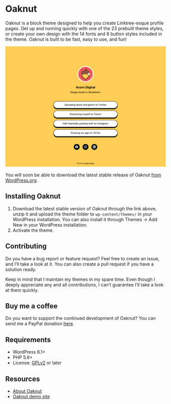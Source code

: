 # Oaknut

Oaknut is a block theme designed to help you create Linktree-esque profile pages. Get up and running quickly with one of the 23 prebuilt theme styles, or create your own design with the 14 fonts and 8 button styles included in the theme. Oaknut is built to be fast, easy to use, and fun!

![Oaknut](https://github.com/andersnoren/oaknut/blob/main/screenshot.png)

You will soon be able to download the latest stable release of Oaknut [from WordPress.org](https://wordpress.org/themes/oaknut/).

## Installing Oaknut
1. Download the latest stable version of Oaknut through the link above, unzip it and upload the theme folder to `wp-content/themes/` in your WordPress installation. You can also install it through Themes → Add New in your WordPress installation.
2. Activate the theme.

## Contributing
Do you have a bug report or feature request? Feel free to create an issue, and I’ll take a look at it. You can also create a pull request if you have a solution ready. 

Keep in mind that I maintain my themes in my spare time. Even though I deeply appreciate any and all contributions, I can’t guarantee I’ll take a look at them quickly.

## Buy me a coffee
Do you want to support the continued development of Oaknut? You can send me a PayPal donation [here](https://www.paypal.com/cgi-bin/webscr?cmd=_donations&business=anders%40andersnoren%2ese&lc=US&item_name=Free%20WordPress%20Themes%20from%20Anders%20Noren&currency_code=USD&bn=PP%2dDonationsBF%3abtn_donateCC_LG%2egif%3aNonHosted).

## Requirements
- WordPress 6.1+
- PHP 5.6+
- License: [GPLv2](https://www.gnu.org/licenses/gpl-2.0.html) or later

## Resources
- [About Oaknut](https://andersnoren.se/teman/oaknut-wordpress-theme/)
- [Oaknut demo site](https://wp-themes.com/oaknut/)
